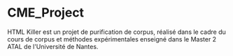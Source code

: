 CME_Project
===========

HTML Killer est un projet de purification de corpus, réalisé dans le cadre du cours de corpus et méthodes expérimentales enseigné dans le Master 2 ATAL de l'Université de Nantes.
